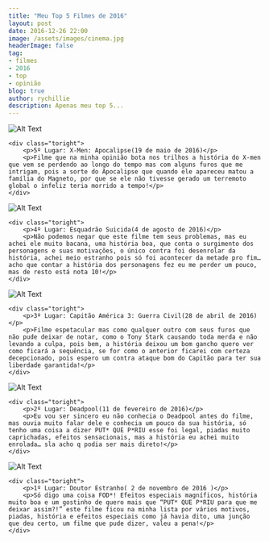 ```yaml
---
title: "Meu Top 5 Filmes de 2016"
layout: post
date: 2016-12-26 22:00
image: /assets/images/cinema.jpg
headerImage: false
tag:
- filmes
- 2016
- top
- opinião
blog: true
author: rychillie
description: Apenas meu top 5...
---
```

<script async src="//pagead2.googlesyndication.com/pagead/js/adsbygoogle.js"></script>
<!-- Final_texto_okgnow -->
<ins class="adsbygoogle"
     style="display:block"
     data-ad-client="ca-pub-7837358846130941"
     data-ad-slot="9265933715"
     data-ad-format="auto"></ins>
<script>
(adsbygoogle = window.adsbygoogle || []).push({});
</script>

<div class="side-by-side">
    <div class="toleft">
        <img class="image" src="{{ site.url }}/assets/images/posters/x-men_apocalypse.jpg" alt="Alt Text">
    </div>

    <div class="toright">
        <p>5º Lugar: X-Men: Apocalipse(19 de maio de 2016)</p>
        <p>Filme que na minha opinião bota nos trilhos a história do X-men que vem se perdendo ao longo do tempo mas com alguns furos que me intrigam, pois a sorte do Apocalipse que quando ele apareceu matou a família do Magneto, por que se ele não tivesse gerado um terremoto global o infeliz teria morrido a tempo!</p>
    </div>
</div>

<div class="side-by-side">
    <div class="toleft">
        <img class="image" src="{{ site.url }}/assets/images/posters/suicidesquad.jpg" alt="Alt Text">
    </div>

    <div class="toright">
        <p>4º Lugar: Esquadrão Suicida(4 de agosto de 2016)</p>
        <p>Não podemos negar que este filme tem seus problemas, mas eu achei ele muito bacana, uma história boa, que conta o surgimento dos personagens e suas motivações, o único contra foi desenrolar da história, achei meio estranho pois só foi acontecer da metade pro fim… acho que contar a história dos personagens fez eu me perder um pouco, mas de resto está nota 10!</p>
    </div>
</div>

<div class="side-by-side">
    <div class="toleft">
        <img class="image" src="{{ site.url }}/assets/images/posters/civilwar.jpg" alt="Alt Text">
    </div>

    <div class="toright">
        <p>3º Lugar: Capitão América 3: Guerra Civil(28 de abril de 2016)</p>
        <p>Filme espetacular mas como qualquer outro com seus furos que não pude deixar de notar, como o Tony Stark causando toda merda e não levando a culpa, pois bem, a história deixou um bom gancho quero ver como ficará a sequência, se for como o anterior ficarei com certeza decepcionado, pois espero um contra ataque bom do Capitão para ter sua liberdade garantida!</p>
    </div>
</div>

<div class="side-by-side">
    <div class="toleft">
        <img class="image" src="{{ site.url }}/assets/images/posters/deadpool.jpg" alt="Alt Text">
    </div>

    <div class="toright">
        <p>2º Lugar: Deadpool(11 de fevereiro de 2016)</p>
        <p>Eu vou ser sincero eu não conhecia o Deadpool antes do filme, mas ouvia muito falar dele e conhecia um pouco da sua história, só tenho uma coisa a dizer PUT* QUE P*RIU esse foi legal, piadas muito caprichadas, efeitos sensacionais, mas a história eu achei muito enrolada… sla acho q podia ser mais direto!</p>
    </div>
</div>

<div class="side-by-side">
    <div class="toleft">
        <img class="image" src="{{ site.url }}/assets/images/posters/doctorstrange.jpg" alt="Alt Text">
    </div>

    <div class="toright">
        <p>1º Lugar: Doutor Estranho( 2 de novembro de 2016 )</p>
        <p>Só digo uma coisa FOD*! Efeitos especiais magníficos, história muito boa e um gostinho de quero mais que “PUT* QUE P*RIU para que me deixar assim?!” este filme ficou na minha lista por vários motivos, piadas, história e efeitos especiais como já havia dito, uma junção que deu certo, um filme que pude dizer, valeu a pena!</p>
    </div>
</div>
